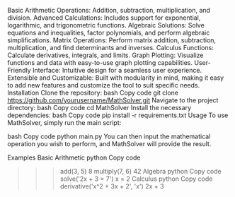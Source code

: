 Basic Arithmetic Operations: Addition, subtraction, multiplication, and division.
Advanced Calculations: Includes support for exponential, logarithmic, and trigonometric functions.
Algebraic Solutions: Solve equations and inequalities, factor polynomials, and perform algebraic simplifications.
Matrix Operations: Perform matrix addition, subtraction, multiplication, and find determinants and inverses.
Calculus Functions: Calculate derivatives, integrals, and limits.
Graph Plotting: Visualize functions and data with easy-to-use graph plotting capabilities.
User-Friendly Interface: Intuitive design for a seamless user experience.
Extensible and Customizable: Built with modularity in mind, making it easy to add new features and customize the tool to suit specific needs.
Installation
Clone the repository:
bash
Copy code
git clone https://github.com/yourusername/MathSolver.git
Navigate to the project directory:
bash
Copy code
cd MathSolver
Install the necessary dependencies:
bash
Copy code
pip install -r requirements.txt
Usage
To use MathSolver, simply run the main script:

bash
Copy code
python main.py
You can then input the mathematical operation you wish to perform, and MathSolver will provide the result.

Examples
Basic Arithmetic
python
Copy code
>>> add(3, 5)
8
>>> multiply(7, 6)
42
Algebra
python
Copy code
>>> solve('2x + 3 = 7')
x = 2
Calculus
python
Copy code
>>> derivative('x^2 + 3x + 2', 'x')
2x + 3

